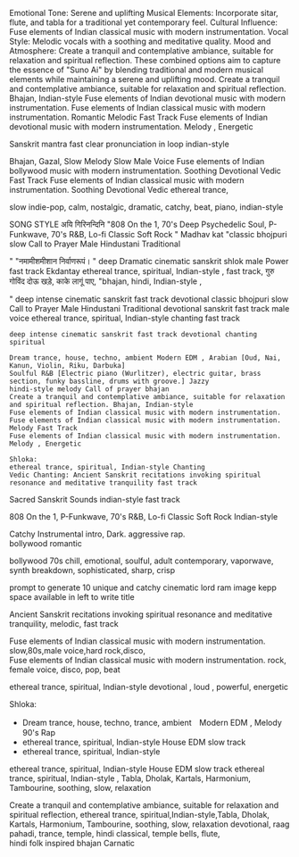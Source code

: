 Emotional Tone: Serene and uplifting
Musical Elements: Incorporate sitar, flute, and tabla for a traditional yet contemporary feel.
Cultural Influence: Fuse elements of Indian classical music with modern instrumentation.
Vocal Style: Melodic vocals with a soothing and meditative quality.
Mood and Atmosphere: Create a tranquil and contemplative ambiance, suitable for relaxation and spiritual reflection.
These combined options aim to capture the essence of "Suno Ai" by blending traditional and modern musical elements while maintaining a serene and uplifting mood.
Create a tranquil and contemplative ambiance, suitable for relaxation and spiritual reflection. Bhajan, Indian-style
Fuse elements of Indian devotional music with modern instrumentation.
Fuse elements of Indian classical music with modern instrumentation. Romantic Melodic Fast Track
Fuse elements of Indian devotional music with modern instrumentation. Melody , Energetic 


Sanskrit mantra fast clear pronunciation in loop indian-style


Bhajan,  Gazal,  Slow Melody  Slow Male Voice
Fuse elements of Indian bollywood music with modern instrumentation. Soothing  Devotional Vedic Fast Track
Fuse elements of Indian classical music with modern instrumentation. Soothing  Devotional Vedic ethereal trance,

slow indie-pop, calm, nostalgic, dramatic, catchy, beat, piano, indian-style

SONG	STYLE
अयि गिरिनन्दिनि	"808 On the 1, 
70's Deep Psychedelic Soul, 
P-Funkwave, 
70's R&B, 
Lo-fi Classic Soft Rock  "
Madhav kat	"classic bhojpuri slow Call to Prayer Male Hindustani Traditional

"
"नमामीशमीशान निर्वाणरूपं। 
"	deep Dramatic cinematic sanskrit shlok male Power fast track
Ekdantay	ethereal trance, spiritual, Indian-style , fast track, 
गुरु गोविंद दोऊ खड़े, काके लागूं पाए,	"bhajan, hindi, Indian-style , 

"
	deep intense cinematic sanskrit fast track devotional
	classic bhojpuri slow Call to Prayer Male Hindustani Traditional
	devotional sanskrit fast track male voice
	ethereal trance, spiritual, Indian-style chanting fast track
	
	deep intense cinematic sanskrit fast track devotional chanting spiritual
	
	Dream trance, house, techno, ambient Modern EDM , Arabian [Oud, Nai, Kanun, Violin, Riku, Darbuka]
	Soulful R&B [Electric piano (Wurlitzer), electric guitar, brass section, funky bassline, drums with groove.] Jazzy
	hindi-style melody Call of prayer bhajan
	Create a tranquil and contemplative ambiance, suitable for relaxation and spiritual reflection. Bhajan, Indian-style
	Fuse elements of Indian classical music with modern instrumentation.
	Fuse elements of Indian classical music with modern instrumentation. Melody Fast Track
	Fuse elements of Indian classical music with modern instrumentation. Melody , Energetic

	Shloka:
	ethereal trance, spiritual, Indian-style Chanting
	Vedic Chanting: Ancient Sanskrit recitations invoking spiritual resonance and meditative tranquility fast track

Sacred Sanskrit Sounds indian-style 
fast track


808 On the 1, 
P-Funkwave, 
70's R&B, 
Lo-fi Classic Soft Rock Indian-style


Catchy Instrumental intro,  Dark.  aggressive rap.   
bollywood romantic

bollywood 70s chill, emotional, soulful, adult contemporary, vaporwave, synth breakdown, sophisticated, sharp, crisp



prompt to generate  10 unique and catchy cinematic lord ram image  kepp space available in left to write title


Ancient Sanskrit recitations invoking spiritual resonance and meditative tranquility, melodic, fast track

Fuse elements of Indian classical music with modern instrumentation. slow,80s,male voice,hard rock,disco,  
Fuse elements of Indian classical music with modern instrumentation.  rock,   female voice,   disco,  pop, beat

ethereal trance,  spiritual,  Indian-style devotional ,  loud ,  powerful,  energetic



Shloka:
- Dream trance, house, techno, trance, ambient　Modern EDM , Melody  90's Rap
- ethereal trance, spiritual,  Indian-style House EDM slow track
- ethereal trance, spiritual,  Indian-style 

ethereal trance, spiritual,  Indian-style House EDM slow track
ethereal trance,  spiritual,   Indian-style ,  Tabla,  Dholak,  Kartals,  Harmonium,  Tambourine,  soothing,  slow,  relaxation

Create a tranquil and contemplative ambiance,  suitable for relaxation and spiritual reflection, 
ethereal trance, spiritual,Indian-style,Tabla, Dholak, Kartals, Harmonium, Tambourine, soothing, slow, relaxation
devotional,   raag pahadi,  trance,  temple,  hindi classical,  temple bells,  flute,   
hindi folk inspired bhajan
Carnatic 
